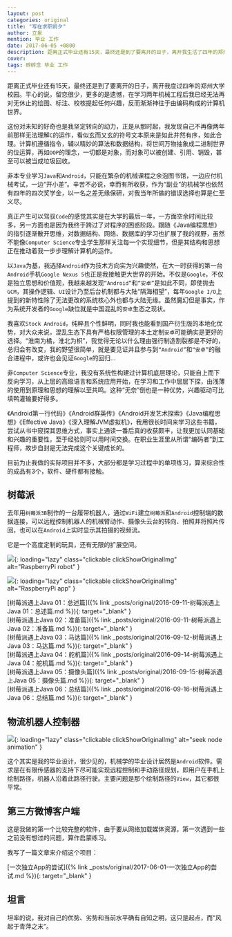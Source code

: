 ```yaml
---
layout: post
categories: original
title: "写在求职前夕"
author: 立泉
mention: 毕业 工作
date: 2017-06-05 +0800
description: 距离正式毕业还有15天，最终还是到了要离开的日子，离开我生活了四年的郑州大学校园。平心地说，留恋是很少的，更多的是遗憾，在学习了两年机械工程后，我已无法对无休止的绘图、标注、校核提起任何兴趣，与之相对的是，渐渐神往于由代码构成的计算机世界。
cover: 
tags: 碎碎念 毕业 工作
---
```


距离正式毕业还有15天，最终还是到了要离开的日子，离开我度过四年的郑州大学校园。平心的说，留恋很少，更多的是遗憾，在学习两年机械工程后我已经无法再对无休止的绘图、标注、校核提起任何兴趣，反而渐渐神往于由编码构成的计算机世界。

这份对未知的好奇也是我坚定转向的动力，正是从那时起，我发现自己不再像两年前那样无法理解`C`的运作，看似玄而又玄的符号文本原来是如此井然有序，如此合理。计算机遵循指令，辅以精妙的算法和数据结构，将世间万物抽象成二进制世界的位运算，再如`OOP`的理念，一切都是对象，而对象可以被创建、引用、销毁，甚至可以被当成垃圾回收。

非本专业学习`Java`和`Android`，只能在繁杂的机械课程之余泡图书馆，一边应付机械考试，一边“开小差”。辛苦不必说，幸而有所收获，作为“副业”的机械学也依然有四年的四次奖学金，以一名之差无缘保研，对我当年所做的错误选择也算是仁至义尽。

真正产生可以驾驭`Code`的感觉其实是在大学的最后一年，一方面空余时间比较多，另一方面也是因为我终于跨过了对程序的困惑阶段。跟随《Java编程思想》的指引逐渐散开思维，对数据结构、网络、数据库的学习也扩展了我的视野，虽然不能像`Computer Science`专业学生那样关注每一个实现细节，但是其结构和思想正在推动着我一步步理解计算机的运作。

以`Java`为基，我选择`Android`作为技术方向实为兴趣使然，在大一时获得的第一台`Android`手机`Google Nexus 5`也正是我接触更大世界的开始。不仅是`Google`，不仅是独立思想和价值观，我越来越发现`“Android”`和`“安卓”`是如此不同，即使抛去`GCM`，其操作逻辑、`UI`设计乃至后台机制都与大陆“隔海相望”，每年`Google I/O`上提到的新特性除了无法更改的系统核心外也都与大陆无缘。虽然魔幻但是事实，作为系统开发者的`Google`缺位就是中国混乱的`安卓`生态之现状。

我喜欢`Stock Android`，纯粹且个性鲜明，同时我也能看到国产衍生版的本地化优势，对大众来说，混乱生态下具有严格权限管理的本土定制`安卓`可能确实是更好的选择。“淮南为橘，淮北为枳”，我觉得无论以什么理由强行制造割裂都是不好的，总归会有改变，我的野望很简单，就是要见证并且参与到`“Android”`和`“安卓”`的融合进程中，或许也会见证`Google`的回归...

非`Computer Science`专业，我没有系统性构建过计算机底层理论，只能自上而下反向学习，从上层的高级语言和系统应用开始，在学习和工作中层层下探，由浅薄的使用到原理和思想的理解以至共鸣。这种“无奈”倒也是一种优势，兴趣驱动可比填鸭灌输要好得多。

《Android第一行代码》《Android群英传》《Android开发艺术探索》《Java编程思想》《Effective Java》《深入理解JVM虚拟机》，我用很长时间来学习这些书籍，尝试从书中窥探其思维方式，事实上通读一番后真的收获颇丰，让我更加认同基础和兴趣的重要性，至于经验则可以用时间交换。在职业生涯里从所谓“编码者”到工程师，故步自封是无法完成这个关键成长的。

目前为止我做的实际项目并不多，大部分都是学习过程中的单项练习，算来综合性的成品有3个，软件、硬件都有接触。

## 树莓派

去年用`树莓派3B`制作的一台履带机器人，通过`WiFi`建立`树莓派`和`Android`控制端的数据连接，可以远程控制机器人的机械臂动作、摄像头云台的转向、拍照并将照片传回，也可以在`Android`上实时显示其拍摄的视频流。

它是一个高度定制的玩具，还有无限的扩展空间。

![](https://apqx.oss-cn-hangzhou.aliyuncs.com/blog/original/20170605/pi_robot_thumb.jpg){: loading="lazy" class="clickable clickShowOriginalImg" alt="RaspberryPi robot" }

![](https://apqx.oss-cn-hangzhou.aliyuncs.com/blog/original/20170605/pi_controller_android.png){: loading="lazy" class="clickable clickShowOriginalImg" alt="RaspberryPi app" }

[树莓派遇上Java 01：总述篇]({% link _posts/original/2016-09-11-树莓派遇上Java 01：总述篇.md %}){: target="_blank" }  
[树莓派遇上Java 02：准备篇]({% link _posts/original/2016-09-11-树莓派遇上Java 02：准备篇.md %}){: target="_blank" }  
[树莓派遇上Java 03：马达篇]({% link _posts/original/2016-09-12-树莓派遇上Java 03：马达篇.md %}){: target="_blank" }  
[树莓派遇上Java 04：舵机篇]({% link _posts/original/2016-09-14-树莓派遇上Java 04：舵机篇.md %}){: target="_blank" }  
[树莓派遇上Java 05：摄像头篇]({% link _posts/original/2016-09-15-树莓派遇上Java 05：摄像头篇.md %}){: target="_blank" }  
[树莓派遇上Java 06：总结篇]({% link _posts/original/2016-09-16-树莓派遇上Java 06：总结篇.md %}){: target="_blank" }

## 物流机器人控制器

![](https://apqx.oss-cn-hangzhou.aliyuncs.com/blog/original/20170605/graduate_project_seek_node_android.gif){: loading="lazy" class="clickable clickShowOriginalImg" alt="seek node animation" }

这个其实是我的毕业设计，很少见的，机械学的毕业设计居然是`Android`软件。需求是在有限传感器的支持下尽可能实现远程控制和手动路径规划，即用户在手机上绘制路径，机器人沿着此路径行驶。主要问题是那个绘制路径的`View`，其它都很平常。

## 第三方微博客户端

这是我做的第一个比较完整的软件，由于要从网络加载媒体资源，第一次遇到一些之前没有想过的问题，算作启蒙练习。

我写了一篇文章来介绍这个项目：

[一次独立App的尝试]({% link _posts/original/2017-06-01-一次独立App的尝试.md %}){: target="_blank" }

## 坦言

坦率的说，我对自己的优势、劣势和当前水平确有自知之明，这只是起点，而“风起于青萍之末”。